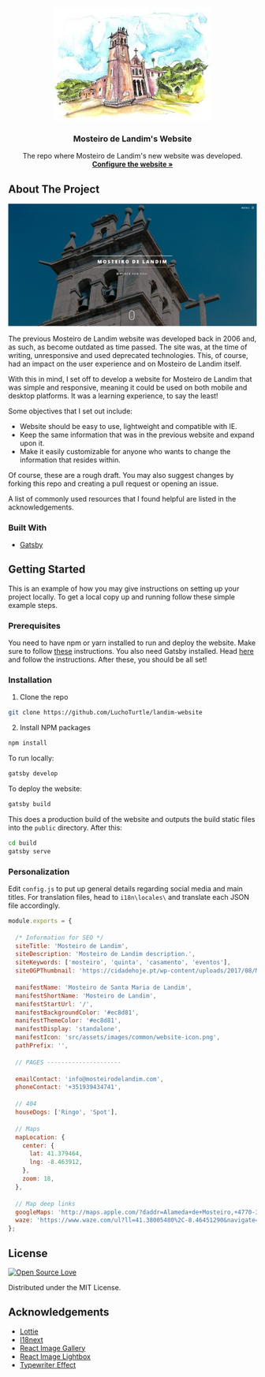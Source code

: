 <!-- PROJECT SHIELDS -->
<!--
*** I'm using markdown "reference style" links for readability.
*** Reference links are enclosed in brackets [ ] instead of parentheses ( ).
*** See the bottom of this document for the declaration of the reference variables
*** for contributors-url, forks-url, etc. This is an optional, concise syntax you may use.
*** https://www.markdownguide.org/basic-syntax/#reference-style-links
-->

<!-- PROJECT LOGO -->
<br />
<p align="center">
  <a href="https://github.com/LuchoTurtle/landim-website">
    <img src="./rm_images/logo.jpg" alt="Landim Logo">
  </a>

  <h3 align="center">Mosteiro de Landim's Website</h3>

  <p align="center">
    The repo where Mosteiro de Landim's new website was developed.
    <br />
    <a href="https://github.com/LuchoTurtle/landim-website#Personalization"><strong>Configure the website »</strong></a>
  </p>
</p>


<!-- ABOUT THE PROJECT -->
## About The Project

[![Website Screen Shot][product-screenshot]]()

The previous Mosteiro de Landim website was developed back in 2006 and, as such, as become outdated as time passed. The site was, at the time of writing, unresponsive and used deprecated technologies. This, of course, had an impact on the user experience and on Mosteiro de Landim itself.

With this in mind, I set off to develop a website for Mosteiro de Landim that was simple and responsive, meaning it could be used on both mobile and desktop platforms. It was a learning experience, to say the least!

Some objectives that I set out include:
* Website should be easy to use, lightweight and compatible with IE.
* Keep the same information that was in the previous website and expand upon it.
* Make it easily customizable for anyone who wants to change the information that resides within.

Of course, these are a rough draft. You may also suggest changes by forking this repo and creating a pull request or opening an issue.

A list of commonly used resources that I found helpful are listed in the acknowledgements.

### Built With
* [Gatsby](https://www.gatsbyjs.org/)


<!-- GETTING STARTED -->
## Getting Started

This is an example of how you may give instructions on setting up your project locally.
To get a local copy up and running follow these simple example steps.

### Prerequisites
You need to have npm or yarn installed to run and deploy the website. Make sure to follow [these](https://www.npmjs.com/get-npm) instructions.
You also need Gatsby installed. Head [here](https://www.gatsbyjs.org/tutorial/part-zero/#using-the-gatsby-cli) and follow the instructions. After these, you should be all set!

### Installation

1. Clone the repo
```sh
git clone https://github.com/LuchoTurtle/landim-website
```
2. Install NPM packages
```sh
npm install
```

To run locally:
```sh
gatsby develop
```

To deploy the website:
```sh
gatsby build
```
This does a production build of the website and outputs the build static files into the ```public``` directory. After this:
```sh
cd build
gatsby serve
```

### Personalization

Edit `config.js` to put up general details regarding social media and main titles. For translation files, head to ```i18n\locales\``` and translate each JSON file accordingly.

```javascript
module.exports = {

  /* Information for SEO */
  siteTitle: 'Mosteiro de Landim',
  siteDescription: 'Mosteiro de Landim description.',
  siteKeywords: ['mosteiro', 'quinta', 'casamento', 'eventos'],
  siteOGPThumbnail: 'https://cidadehoje.pt/wp-content/uploads/2017/08/Mosteiro-de-Landim.jpg',

  manifestName: 'Mosteiro de Santa Maria de Landim',
  manifestShortName: 'Mosteiro de Landim',
  manifestStartUrl: '/',
  manifestBackgroundColor: '#ec8d81',
  manifestThemeColor: '#ec8d81',
  manifestDisplay: 'standalone',
  manifestIcon: 'src/assets/images/common/website-icon.png',
  pathPrefix: '',

  // PAGES ---------------------

  emailContact: 'info@mosteirodelandim.com',
  phoneContact: '+351939434741',

  // 404
  houseDogs: ['Ringo', 'Spot'],

  // Maps
  mapLocation: {
    center: {
      lat: 41.379464,
      lng: -8.463912,
    },
    zoom: 18,
  },

  // Map deep links
  googleMaps: 'http://maps.apple.com/?daddr=Alameda+de+Mosteiro,+4770-328+Vila+Nova+de+Famalicão&dirflg=d&t=m',
  waze: 'https://www.waze.com/ul?ll=41.38005480%2C-8.46451290&navigate=yes',
};

```



<!-- LICENSE -->
## License

[![Open Source Love](https://badges.frapsoft.com/os/mit/mit.svg?v=102)](LICENSE)

Distributed under the MIT License.



<!-- ACKNOWLEDGEMENTS -->
## Acknowledgements
* [Lottie](https://github.com/felippenardi/lottie-react-web)
* [I18next](https://github.com/i18next/react-i18next)
* [React Image Gallery](https://github.com/xiaolin/react-image-gallery)
* [React Image Lightbox](https://github.com/frontend-collective/react-image-lightbox)
* [Typewriter Effect](https://www.npmjs.com/package/typewriter-effect)


<!-- MARKDOWN LINKS & IMAGES -->
<!-- https://www.markdownguide.org/basic-syntax/#reference-style-links -->
[product-screenshot]: rm_images/landing_page.png
